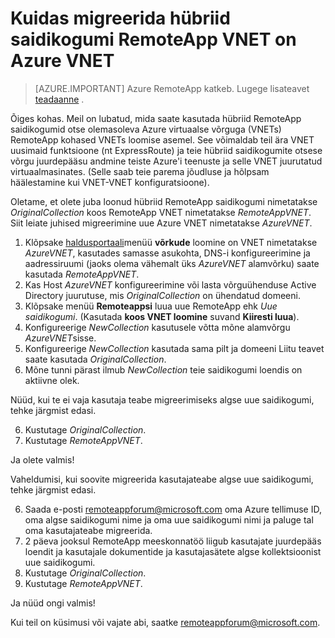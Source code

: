 <properties
    pageTitle="Kuidas migreerida RemoteApp VNET on Azure VNET | Microsoft Azure'i"
    description="Saate teada, kuidas on Azure VNET RemoteApp VNET migreerimine"
    services="remoteapp"
    documentationCenter=""
    authors="lizap"
    manager="mbaldwin" />

<tags
    ms.service="remoteapp"
    ms.workload="compute"
    ms.tgt_pltfrm="na"
    ms.devlang="na"
    ms.topic="article"
    ms.date="08/15/2016"
    ms.author="elizapo" />



# <a name="how-to-migrate-a-hybrid-collection-from-a-remoteapp-vnet-to-an-azure-vnet"></a>Kuidas migreerida hübriid saidikogumi RemoteApp VNET on Azure VNET

> [AZURE.IMPORTANT]
> Azure RemoteApp katkeb. Lugege lisateavet [teadaanne](https://go.microsoft.com/fwlink/?linkid=821148) .

Õiges kohas. Meil on lubatud, mida saate kasutada hübriid RemoteApp saidikogumid otse olemasoleva Azure virtuaalse võrguga (VNETs) RemoteApp kohased VNETs loomise asemel. See võimaldab teil ära VNET uusimaid funktsioone (nt ExpressRoute) ja teie hübriid saidikogumite otsese võrgu juurdepääsu andmine teiste Azure'i teenuste ja selle VNET juurutatud virtuaalmasinates.  (Selle saab teie parema jõudluse ja hõlpsam häälestamine kui VNET-VNET konfiguratsioone).


Oletame, et olete juba loonud hübriid RemoteApp saidikogumi nimetatakse *OriginalCollection* koos RemoteApp VNET nimetatakse *RemoteAppVNET*. Siit leiate juhised migreerimine uue Azure VNET nimetatakse *AzureVNET*.

1.  Klõpsake [haldusportaali](http://manage.windowsazure.com/)menüü **võrkude** loomine on VNET nimetatakse *AzureVNET*, kasutades samasse asukohta, DNS-i konfigureerimine ja aadressiruumi (jaoks olema vähemalt üks *AzureVNET* alamvõrku) saate kasutada *RemoteAppVNET*.
2.  Kas Host *AzureVNET* konfigureerimine või lasta võrguühenduse Active Directory juurutuse, mis *OriginalCollection* on ühendatud domeeni.
3.  Klõpsake menüü **Remoteappsi** luua uue RemoteApp ehk *Uue saidikogumi*. (Kasutada **koos VNET loomine** suvand **Kiiresti luua**).
3.  Konfigureerige *NewCollection* kasutusele võtta mõne alamvõrgu *AzureVNET*sisse.
4.  Konfigureerige *NewCollection* kasutada sama pilt ja domeeni Liitu teavet saate kasutada *OriginalCollection*.
5.  Mõne tunni pärast ilmub *NewCollection* teie saidikogumi loendis on aktiivne olek.

Nüüd, kui te ei vaja kasutaja teabe migreerimiseks algse uue saidikogumi, tehke järgmist edasi.

6.  Kustutage *OriginalCollection*.
7.  Kustutage *RemoteAppVNET*.

Ja olete valmis!

Vaheldumisi, kui soovite migreerida kasutajateabe algse uue saidikogumi, tehke järgmist edasi.

6.  Saada e-posti [remoteappforum@microsoft.com](mailto:remoteappforum@microsoft.com?subject=Azure%20RemoteApp%20user%20information%20migration) oma Azure tellimuse ID, oma algse saidikogumi nime ja oma uue saidikogumi nimi ja paluge tal oma kasutajateabe migreerida.
7.  2 päeva jooksul RemoteApp meeskonnatöö liigub kasutajate juurdepääs loendit ja kasutajale dokumentide ja kasutajasätete algse kollektsioonist uue saidikogumi.
8.  Kustutage *OriginalCollection*.
9.  Kustutage *RemoteAppVNET*.

Ja nüüd ongi valmis!

Kui teil on küsimusi või vajate abi, saatke [remoteappforum@microsoft.com](mailto:remoteappforum@microsoft.com?subject=Azure%20RemoteApp%20VNET%20migration%20help).

